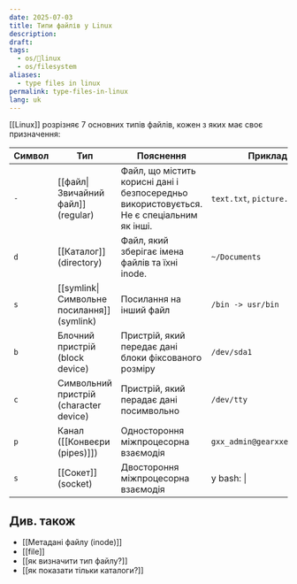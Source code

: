 ```yaml
---
date: 2025-07-03
title: Типи файлів у Linux
description: 
draft: 
tags:
  - os/🐧linux
  - os/filesystem
aliases:
  - type files in linux
permalink: type-files-in-linux
lang: uk
---
```


[[Linux]] розрізняє 7 основних типів файлів, кожен з яких має своє призначення:

| **Символ** | **Тип**                                    | **Пояснення**                                                                             | **Приклад**                 |
| ---------- | ------------------------------------------ | ----------------------------------------------------------------------------------------- | --------------------------- |
| `-`        | [[файл\|Звичайний файл]] (regular)         | Файл, що містить корисні дані і безпосередньо використовується. Не є спеціальним як інші. | `text.txt`, `picture.jpg`   |
| `d`        | [[Каталог]] (directory)                    | Файл, який зберігає імена файлів та їхні inode.                                           | `~/Documents`               |
| `s`        | [[symlink\|Символьне посилання]] (symlink) | Посилання на інший файл                                                                   | `/bin -> usr/bin`           |
| `b`        | Блочний пристрій (block device)            | Пристрій, який передає дані блоки фіксованого розміру                                     | `/dev/sda1`                 |
| `c`        | Символьний пристрій (character device)     | Пристрій, який перадає дані посимвольно                                                   | `/dev/tty`                  |
| `p`        | Канал ([[Конвеєри (pipes)]])                          | Одностороння міжпроцесорна взаємодія                                                      | `gxx_admin@gearxxed.com:22` |
| `s`        | [[Сокет]] (socket)                         | Двостороння міжпроцесорна взаємодія                                                       | у bash: \|                  |
## Див. також

- [[Метадані файлу (inode)]]
- [[file]]
- [[як визначити тип файлу?]]
- [[як показати тільки каталоги?]]